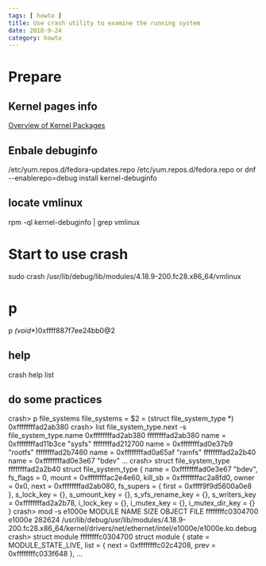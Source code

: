 ```yaml
---
tags: [ howto ]
title: Use crash utility to examine the running system
date: 2018-9-24
category: howto
---
```

# Prepare
## Kernel pages info
[Overview of Kernel Packages](https://docs.fedoraproject.org/en-US/fedora/rawhide/system-administrators-guide/kernel-module-driver-configuration/Manually_Upgrading_the_Kernel/)

## Enbale debuginfo
/etc/yum.repos.d/fedora-updates.repo
/etc/yum.repos.d/fedora.repo
or 
dnf --enablerepo=debug install kernel-debuginfo

## locate vmlinux
rpm -ql kernel-debuginfo | grep vmlinux


# Start to use crash 
sudo crash /usr/lib/debug/lib/modules/4.18.9-200.fc28.x86_64/vmlinux

# p
p *(void**)0xffff887f7ee24bb0@2

## help
crash help list

## do some practices
crash> p file_systems
file_systems = $2 = (struct file_system_type *) 0xffffffffad2ab380
crash> list file_system_type.next -s file_system_type.name 0xffffffffad2ab380
ffffffffad2ab380
  name = 0xffffffffad11b3ce "sysfs"
ffffffffad212700
  name = 0xffffffffad0e37b9 "rootfs"
ffffffffad2b7460
  name = 0xffffffffad0a65af "ramfs"
ffffffffad2a2b40
  name = 0xffffffffad0e3e67 "bdev"
...
crash> struct file_system_type ffffffffad2a2b40
struct file_system_type {
  name = 0xffffffffad0e3e67 "bdev", 
  fs_flags = 0, 
  mount = 0xffffffffac2e4e60, 
  kill_sb = 0xffffffffac2a8fd0, 
  owner = 0x0, 
  next = 0xffffffffad2ab080, 
  fs_supers = {
    first = 0xffff9f9d5600a0e8
  }, 
  s_lock_key = {<No data fields>}, 
  s_umount_key = {<No data fields>}, 
  s_vfs_rename_key = {<No data fields>}, 
  s_writers_key = 0xffffffffad2a2b78, 
  i_lock_key = {<No data fields>}, 
  i_mutex_key = {<No data fields>}, 
  i_mutex_dir_key = {<No data fields>}
}
crash> mod -s e1000e
     MODULE       NAME                        SIZE  OBJECT FILE
ffffffffc0304700  e1000e                    282624  /usr/lib/debug/usr/lib/modules/4.18.9-200.fc28.x86_64/kernel/drivers/net/ethernet/intel/e1000e/e1000e.ko.debug 
crash> struct module ffffffffc0304700
struct module {
  state = MODULE_STATE_LIVE, 
  list = {
    next = 0xffffffffc02c4208, 
    prev = 0xffffffffc033f648
  },
...
